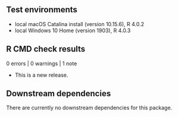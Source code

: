 ## Test environments
* local macOS Catalina install (version 10.15.6), R 4.0.2
* local Windows 10 Home (version 1903), R 4.0.3 

## R CMD check results

0 errors | 0 warnings | 1 note

* This is a new release.

## Downstream dependencies

There are currently no downstream dependencies for this package.
